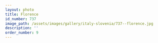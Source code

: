 ```yaml
---
layout: photo
title: Florence
id_number: 737
image_path: /assets/images/gallery/italy-slovenia/737--florence.jpg
description: ''
order_number: 9
---
```

